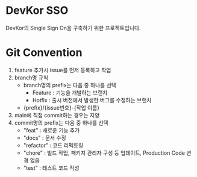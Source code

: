 # DevKor SSO
DevKor의 Single Sign On을 구축하기 위한 프로젝트입니다.

# Git Convention
1. feature 추가시 issue를 먼저 등록하고 작업
2. branch명 규칙
   * branch명의 prefix는 다음 중 하나를 선택
     * Feature : 기능을 개발하는 브랜치
     * Hotfix : 출시 버전에서 발생한 버그를 수정하는 브랜치
   * {prefix}/{issue번호}-{작업 이름}
3. main에 직접 commit하는 경우는 지양
4. commit명의 prefix는 다음 중 하나를 선택
   * "feat" : 새로운 기능 추가
   * "docs" : 문서 수정
   * "refactor" : 코드 리펙토링
   * "chore" : 빌드 작업, 패키지 관리자 구성 등 업데이트, Production Code 변경 없음
   * "test" : 테스트 코드 작성